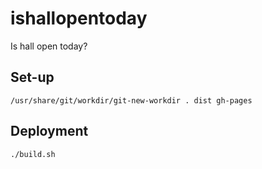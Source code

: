 # ishallopentoday
Is hall open today?

## Set-up

    /usr/share/git/workdir/git-new-workdir . dist gh-pages

## Deployment

    ./build.sh
